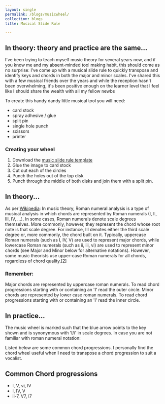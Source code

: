 ```yaml
---
layout: single
permalink: /blogs/musicwheel/
collection: blogs
title: Musical Slide Rule

---
```


## In theory: theory and practice are the same...

I've been trying to teach myself music theory for several years now, and if you know me and my absent-minded tool making habit, this should come as no surprise: I've come up with a musical slide rule to quickly transpose and identify keys and chords in both the major and minor scales. I've shared this with a few musical friends over the years and while the reception hasn't been overwhelming, it's been positive enough on the learner level that I feel like I should share the wealth with all my fellow newbs

To create this handy dandy little musical tool you will need:
  * card stock
  * spray adhesive / glue
  * split pin
  * single hole punch
  * scissors
  * printer
  
### Creating your wheel 

  1. Download the [music slide rule template](/assets/images/MusicSlideRule.pdf)
  1. Glue the image to card stock
  1. Cut out each of the circles
  1. Punch the holes out of the top disk
  1. Punch through the middle of both disks and join them with a split pin.

## In theory...

As per [Wikipedia](https://en.wikipedia.org/wiki/Roman_numeral_analysis):
In music theory, Roman numeral analysis is a type of musical analysis in which chords are represented by Roman numerals (I, II, III, IV, …). In some cases, Roman numerals denote scale degrees themselves. More commonly, however, they represent the chord whose root note is that scale degree. For instance, III denotes either the third scale degree or, more commonly, the chord built on it. Typically, uppercase Roman numerals (such as I, IV, V) are used to represent major chords, while lowercase Roman numerals (such as ii, iii, vi) are used to represent minor chords (see Major and Minor below for alternative notations). However, some music theorists use upper-case Roman numerals for all chords, regardless of chord quality.[2]

### Remember:

Major chords are represented by uppercase roman numerals. To read chord progressions starting with or containing an 'I' read the outer circle.
Minor chords are represented by lower case roman numerals. To read chord progressions starting with or containing an 'i' read the inner circle.

## In practice...

The music wheel is marked such that the blue arrow points to the key shown and is synonymous with 'I/i' in scale degrees.
In case you are not familiar with roman numeral notation: 


Listed below are some common chord progressions. I personally find the chord wheel useful when I need to transpose a chord progression to suit a vocalist.

## Common Chord progressions

  * I, V, vi, IV
  * I, IV, V
  * ii-7, V7, I7
